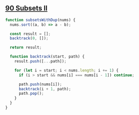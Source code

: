 ## [90 Subsets II](https://leetcode.com/problems/subsets-ii/description/)

<!-- notecardId: 1745329682048 -->

```js
function subsetsWithDup(nums) {
  nums.sort((a, b) => a - b);

  const result = [];
  backtrack(0, []);

  return result;

  function backtrack(start, path) {
    result.push([...path]);

    for (let i = start; i < nums.length; i += 1) {
      if (i > start && nums[i] === nums[i - 1]) continue;

      path.push(nums[i]);
      backtrack(i + 1, path);
      path.pop();
    }
  }
}
```
